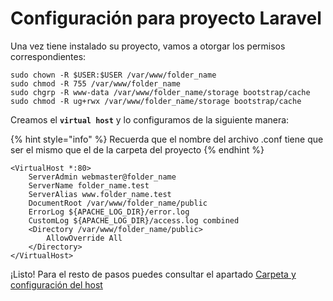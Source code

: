 # Configuración para proyecto Laravel

Una vez tiene instalado su proyecto, vamos a otorgar los permisos correspondientes:

```
sudo chown -R $USER:$USER /var/www/folder_name
sudo chmod -R 755 /var/www/folder_name
sudo chgrp -R www-data /var/www/folder_name/storage bootstrap/cache
sudo chmod -R ug+rwx /var/www/folder_name/storage bootstrap/cache
```

Creamos el **`virtual host`** y lo configuramos de la siguiente manera:

{% hint style="info" %}
Recuerda que el nombre del archivo .conf tiene que ser el mismo que el de la carpeta del proyecto
{% endhint %}

```
<VirtualHost *:80>
    ServerAdmin webmaster@folder_name
    ServerName folder_name.test
    ServerAlias www.folder_name.test
    DocumentRoot /var/www/folder_name/public
    ErrorLog ${APACHE_LOG_DIR}/error.log
    CustomLog ${APACHE_LOG_DIR}/access.log combined
    <Directory /var/www/folder_name/public>
        AllowOverride All
    </Directory>
</VirtualHost>
```

¡Listo! Para el resto de pasos puedes consultar el apartado [Carpeta y configuración del host](carpeta-y-configuracion-del-host.md)
